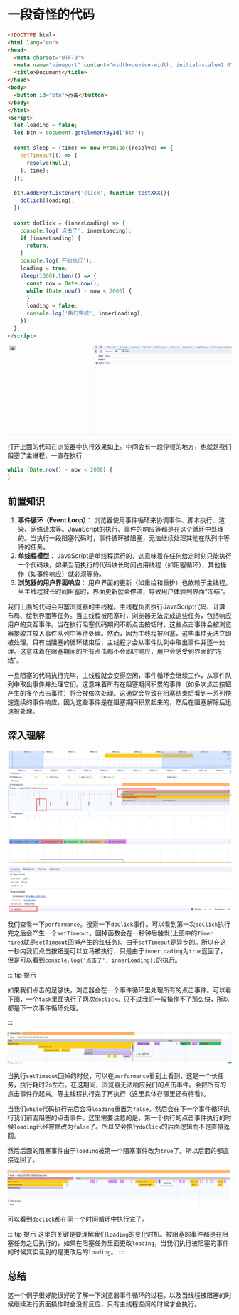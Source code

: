 # 一段奇怪的代码

```html
<!DOCTYPE html>
<html lang="en">
<head>
  <meta charset="UTF-8">
  <meta name="viewport" content="width=device-width, initial-scale=1.0">
  <title>Document</title>
</head>
<body>
  <button id="btn">点击</button>
</body>
</html>
<script>
  let loading = false;
  let btn = document.getElementById('btn');

  const sleep = (time) => new Promise((resolve) => {
    setTimeout(() => {
      resolve(null);
    }, time);
  });

  btn.addEventListener('click', function testXXX(){
    doClick(loading);
  })

  const doClick = (innerLoading) => {
    console.log('点击了', innerLoading);
    if (innerLoading) {
      return;
    }
    console.log('开始执行');
    loading = true;
    sleep(1000).then(() => {
      const now = Date.now();
      while (Date.now() - now < 2000) {
      }
      loading = false;
      console.log('执行完成', innerLoading);
    });
  };
</script>

```

![l9g6o-q1cwi](./assets/l9g6o-q1cwi.gif)

打开上面的代码在浏览器中执行效果如上。中间会有一段停顿的地方，也就是我们阻塞了主进程，一直在执行

```js
while (Date.now() - now < 2000) {
}
```

## 前置知识

1. **事件循环（Event Loop）**： 浏览器使用事件循环来协调事件、脚本执行、渲染、网络请求等。JavaScript的执行、事件的响应等都是在这个循环中处理的。当执行一段阻塞代码时，事件循环被阻塞，无法继续处理其他在队列中等待的任务。
2. **单线程模型**： JavaScript是单线程运行的，这意味着在任何给定时刻只能执行一个代码块。如果当前执行的代码块长时间占用线程（如阻塞循环），其他操作（如事件响应）就必须等待。
3. **浏览器的用户界面响应**： 用户界面的更新（如重绘和重排）也依赖于主线程。当主线程被长时间阻塞时，界面更新就会停滞，导致用户体验到界面“冻结”。

我们上面的代码会阻塞浏览器的主线程。主线程负责执行JavaScript代码、计算布局、绘制界面等任务。当主线程被阻塞时，浏览器无法完成这些任务，包括响应用户的交互事件。当在执行阻塞代码期间不断点击按钮时，这些点击事件会被浏览器接收并放入事件队列中等待处理。然而，因为主线程被阻塞，这些事件无法立即被处理。只有当阻塞的循环结束后，主线程才会从事件队列中取出事件并逐一处理。这意味着在阻塞期间的所有点击都不会即时响应，用户会感受到界面的“冻结”。

一旦阻塞的代码执行完毕，主线程就会变得空闲，事件循环会继续工作，从事件队列中取出事件并处理它们。这意味着所有在阻塞期间积累的事件（如多次点击按钮产生的多个点击事件）将会被依次处理。这通常会导致在阻塞结束后看到一系列快速连续的事件响应，因为这些事件是在阻塞期间积累起来的，然后在阻塞解除后迅速被处理。

## 深入理解

![image-20241119143118978](./assets/image-20241119143118978.png)

我们查看一下`performance`。搜索一下`doClick`事件。可以看到第一次`doClick`执行完之后会产生一个`setTimeout`。回掉函数会在一秒钟后触发(上图中的`Timer fired`就是`setTimeout`回掉产生的红任务)。由于`setTimeout`是异步的。所以在这一秒内我们点击按钮是可以立马被执行，只是由于`innerLoading`为`true`返回了，但是可以看到`console.log('点击了', innerLoading);`的执行。

::: tip 提示

如果我们点击的足够快，浏览器会在一个事件循环里处理所有的点击事件。可以看下图，一个`task`里面执行了两次`doclick`。只不过我们一般操作不了那么快，所以都是下一次事件循环处理。

 :::

![image-20241119143723595](./assets/image-20241119143723595.png)

当执行`setTimeout`回掉的时候，可以在`performance`看到上看到，这是一个长任务，执行耗时2s左右。在这期间，浏览器无法响应我们的点击事件。会把所有的点击事件存起来。等主线程执行完了再执行（这里具体存哪里还有待看）。

当我们`while`代码执行完后会将`loading`重置为`false`。然后会在下一个事件循环执行我们前面阻塞的点击事件。这里需要注意的是，第一个执行的点击事件执行的时候`loading`已经被修改为`false`了。所以又会执行`doClick`的后面逻辑而不是直接返回。

然后后面的阻塞事件由于`loading`被第一个阻塞事件改为`true`了。所以后面的都直接返回了。

![image-20241119144337498](./assets/image-20241119144337498.png)

可以看到`doclick`都在同一个时间循环中执行完了。

::: tip 提示
这里的关键是要理解我们`loading`的变化时机。被阻塞的事件都是在阻塞任务之后执行的，如果在阻塞任务里面更改`loading`，当我们执行被阻塞的事件的时候其实读到的是更改后的`loading`。
:::

## 总结

这一个例子很好能很好的了解一下浏览器事件循环的过程。以及当线程被阻塞的时候继续进行页面操作时会没有反应，只有主线程空闲的时候才会执行。